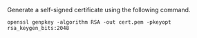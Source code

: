 Generate a self-signed certificate using the following command.

```
openssl genpkey -algorithm RSA -out cert.pem -pkeyopt rsa_keygen_bits:2048
```

